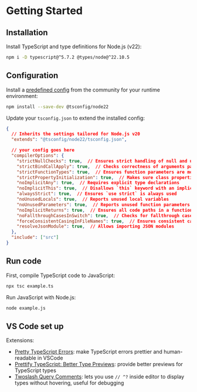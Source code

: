 # Getting Started

## Installation

Install TypeScript and type definitions for Node.js (v22):

```sh npm2yarn
npm i -D typescript@^5.7.2 @types/node@^22.10.5
```


## Configuration

Install a [predefined config](https://github.com/tsconfig/bases) from the community for your runtime environment:
```sh npm2yarn
npm install --save-dev @tsconfig/node22
```

Update your `tsconfig.json` to extend the installed config:
```json
{
  // Inherits the settings tailored for Node.js v20
  "extends": "@tsconfig/node22/tsconfig.json",

  // your config goes here
  "compilerOptions": {
    "strictNullChecks": true,  // Ensures strict handling of null and undefined
    "strictBindCallApply": true,  // Checks correctness of arguments passed to call, apply, and bind
    "strictFunctionTypes": true,  // Ensures function parameters are more strictly checked
    "strictPropertyInitialization": true,  // Makes sure class properties are correctly initialized
    "noImplicitAny": true,  // Requires explicit type declarations
    "noImplicitThis": true,  // Disallows `this` keyword with an implicit `any` type
    "alwaysStrict": true,  // Ensures `use strict` is always used
    "noUnusedLocals": true,  // Reports unused local variables
    "noUnusedParameters": true,  // Reports unused function parameters
    "noImplicitReturns": true,  // Ensures all code paths in a function return a value
    "noFallthroughCasesInSwitch": true,  // Checks for fallthrough cases in switch statements
    "forceConsistentCasingInFileNames": true,  // Ensures consistent casing in file names
    "resolveJsonModule": true,  // Allows importing JSON modules
  },
  "include": ["src"]
}
```


## Run code

First, compile TypeScript code to JavaScript:
```sh
npx tsc example.ts
```

Run JavaScript with Node.js:

```sh
node example.js
```


## VS Code set up

Extensions:
- [Pretty TypeScript Errors](https://marketplace.visualstudio.com/items?itemName=yoavbls.pretty-ts-errors): make TypeScript errors prettier and human-readable in VSCode
- [Prettify TypeScript: Better Type Previews](https://marketplace.visualstudio.com/items?itemName=MylesMurphy.prettify-ts): provide better previews for TypeScript types
- [Twoslash Query Comments](https://marketplace.visualstudio.com/items?itemName=Orta.vscode-twoslash-queries): lets you use `// ^?` inside editor to display types without hovering, useful for debugging